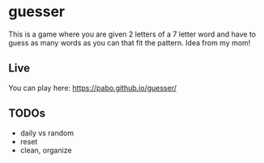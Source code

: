 # guesser

This is a game where you are given 2 letters of a 7 letter word and have to guess as many words as you can that fit the pattern. Idea from my mom!

## Live

You can play here: https://pabo.github.io/guesser/

## TODOs

- daily vs random
- reset
- clean, organize

